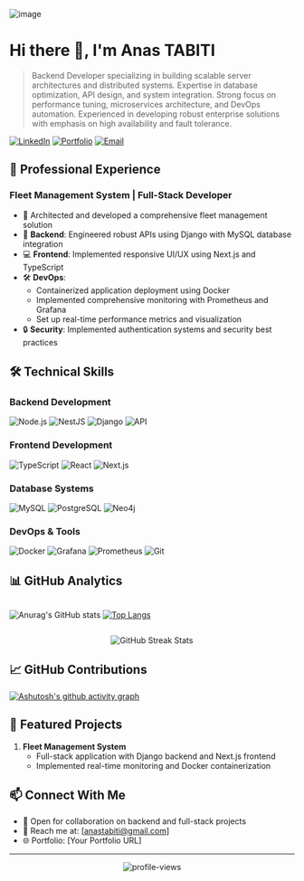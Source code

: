 ![image](https://github.com/user-attachments/assets/34bb7d62-f173-4ce7-bd37-21a94f98207c)

# Hi there 👋, I'm Anas TABITI

> Backend Developer specializing in building scalable server architectures and distributed systems. Expertise in database optimization, API design, and system integration. Strong focus on performance tuning, microservices architecture, and DevOps automation. Experienced in developing robust enterprise solutions with emphasis on high availability and fault tolerance.

[![LinkedIn](https://img.shields.io/badge/LinkedIn-Connect-blue?style=flat&logo=linkedin)](https://www.linkedin.com/in/anastabiti/)
[![Portfolio](https://img.shields.io/badge/Portfolio-Visit-success?style=flat&logo=google-chrome)](your-portfolio-url)
[![Email](https://img.shields.io/badge/Email-Contact-red?style=flat&logo=gmail)](mailto:anastabiti@gmail.com
)

## 💼 Professional Experience

### Fleet Management System | Full-Stack Developer
- 🚀 Architected and developed a comprehensive fleet management solution
- 🔧 **Backend**: Engineered robust APIs using Django with MySQL database integration
- 💻 **Frontend**: Implemented responsive UI/UX using Next.js and TypeScript
- 🛠 **DevOps**: 
  - Containerized application deployment using Docker
  - Implemented comprehensive monitoring with Prometheus and Grafana
  - Set up real-time performance metrics and visualization
- 🔒 **Security**: Implemented authentication systems and security best practices

## 🛠 Technical Skills

### Backend Development
![Node.js](https://img.shields.io/badge/-Node.js-339933?style=flat&logo=node.js&logoColor=white)
![NestJS](https://img.shields.io/badge/-NestJS-E0234E?style=flat&logo=nestjs&logoColor=white)
![Django](https://img.shields.io/badge/-Django-092E20?style=flat&logo=django&logoColor=white)
![API](https://img.shields.io/badge/-REST%20APIs-009688?style=flat&logo=api&logoColor=white)

### Frontend Development
![TypeScript](https://img.shields.io/badge/-TypeScript-3178C6?style=flat&logo=typescript&logoColor=white)
![React](https://img.shields.io/badge/-React-61DAFB?style=flat&logo=react&logoColor=black)
![Next.js](https://img.shields.io/badge/-Next.js-000000?style=flat&logo=next.js&logoColor=white)

### Database Systems
![MySQL](https://img.shields.io/badge/-MySQL-4479A1?style=flat&logo=mysql&logoColor=white)
![PostgreSQL](https://img.shields.io/badge/-PostgreSQL-336791?style=flat&logo=postgresql&logoColor=white)
![Neo4j](https://img.shields.io/badge/-Neo4j-336791?style=flat&logo=Neo4j&logoColor=white)


### DevOps & Tools
![Docker](https://img.shields.io/badge/-Docker-2496ED?style=flat&logo=docker&logoColor=white)
![Grafana](https://img.shields.io/badge/-Grafana-F46800?style=flat&logo=grafana&logoColor=white)
![Prometheus](https://img.shields.io/badge/-Prometheus-E6522C?style=flat&logo=prometheus&logoColor=white)
![Git](https://img.shields.io/badge/-Git-F05032?style=flat&logo=git&logoColor=white)

## 📊 GitHub Analytics

<div style="display: flex; gap: 20px;">

![Anurag's GitHub stats](https://github-readme-stats.vercel.app/api?username=anastabiti&show_icons=true&theme=dark) [![Top Langs](https://github-readme-stats.vercel.app/api/top-langs/?username=anastabiti&layout=compact&theme=dark&hide_border=true&langs_count=8&bg_color=00000000&card_width=400)](https://github.com/anastabiti/github-readme-stats)

</div>

<p align="center">
  <img src="https://github-readme-streak-stats.herokuapp.com/?user=anastabiti&theme=dark&hide_border=true&background=00000000" alt="GitHub Streak Stats">
</p>

## 📈 GitHub Contributions
[![Ashutosh's github activity graph](https://github-readme-activity-graph.vercel.app/graph?username=anastabiti&theme=github-compact)](https://github.com/ashutosh00710/github-readme-activity-graph)

## 🌟 Featured Projects
1. **Fleet Management System**
   - Full-stack application with Django backend and Next.js frontend
   - Implemented real-time monitoring and Docker containerization

## 📫 Connect With Me
- 💼 Open for collaboration on backend and full-stack projects
- 📧 Reach me at: [anastabiti@gmail.com]
- 🌐 Portfolio: [Your Portfolio URL]

---
<p align="center">
  <img src="https://komarev.com/ghpvc/?username=anastabiti&label=Profile%20views&color=0e75b6&style=flat" alt="profile-views" />
</p>
